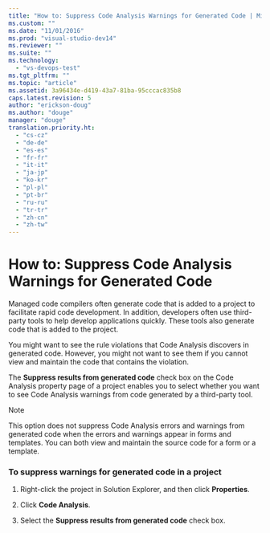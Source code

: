 ```yaml
---
title: "How to: Suppress Code Analysis Warnings for Generated Code | Microsoft Docs"
ms.custom: ""
ms.date: "11/01/2016"
ms.prod: "visual-studio-dev14"
ms.reviewer: ""
ms.suite: ""
ms.technology: 
  - "vs-devops-test"
ms.tgt_pltfrm: ""
ms.topic: "article"
ms.assetid: 3a96434e-d419-43a7-81ba-95cccac835b8
caps.latest.revision: 5
author: "erickson-doug"
ms.author: "douge"
manager: "douge"
translation.priority.ht: 
  - "cs-cz"
  - "de-de"
  - "es-es"
  - "fr-fr"
  - "it-it"
  - "ja-jp"
  - "ko-kr"
  - "pl-pl"
  - "pt-br"
  - "ru-ru"
  - "tr-tr"
  - "zh-cn"
  - "zh-tw"
---
```

# How to: Suppress Code Analysis Warnings for Generated Code
Managed code compilers often generate code that is added to a project to facilitate rapid code development. In addition, developers often use third-party tools to help develop applications quickly. These tools also generate code that is added to the project.  
  
 You might want to see the rule violations that Code Analysis discovers in generated code. However, you might not want to see them if you cannot view and maintain the code that contains the violation.  
  
 The **Suppress results from generated code** check box on the Code Analysis property page of a project enables you to select whether you want to see Code Analysis warnings from code generated by a third-party tool.  
  
> [!NOTE]
>  This option does not suppress Code Analysis errors and warnings from generated code when the errors and warnings appear in forms and templates. You can both view and maintain the source code for a form or a template.  
  
### To suppress warnings for generated code in a project  
  
1.  Right-click the project in Solution Explorer, and then click **Properties**.  
  
2.  Click **Code Analysis**.  
  
3.  Select the **Suppress results from generated code** check box.